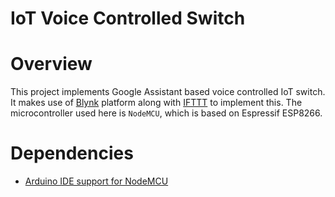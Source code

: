 IoT Voice Controlled Switch
===========================

# Overview

This project implements Google Assistant based voice controlled IoT switch. It makes use of [Blynk](https://blynk.io/) platform along with [IFTTT](https://ifttt.com/)
to implement this. The microcontroller used here is `NodeMCU`, which is based on Espressif ESP8266.

# Dependencies

- [Arduino IDE support for NodeMCU](https://github.com/esp8266/Arduino/)
